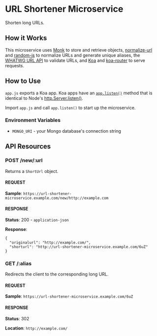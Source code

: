 # URL Shortener Microservice

Shorten long URLs.

## How it Works

This microservice uses [Monk][1] to store and retrieve objects,
[normalize-url][2] and [random-js][3] to normalize URLs and generate unique
aliases, the [WHATWG URL API][4] to validate URLs, and [Koa][5] and
[koa-router][6] to serve requests.

[1]: https://github.com/Automattic/monk
[2]: https://github.com/sindresorhus/normalize-url
[3]: https://github.com/ckknight/random-js
[4]: https://nodejs.org/api/url.html#url_the_whatwg_url_api
[5]: http://koajs.com/
[6]: https://github.com/alexmingoia/koa-router

## How to Use

`app.js` exports a Koa app. Koa apps have an [`app.listen()`][7] method that is
identical to Node's [http.Server.listen()][8].

Import `app.js` and call `app.listen()` to start up the microservice.

[7]: http://koajs.com/#app-listen-
[8]: https://nodejs.org/api/http.html#http_server_listen_port_hostname_backlog_callback

### Environment Variables

* `MONGO_URI` - your Mongo database's connection string

## API Resources

### POST /new/:url

Returns a `ShortUrl` object.

#### REQUEST

__Sample__: `https://url-shortener-microservice.example.com/new/http://example.com`

#### RESPONSE

__Status__: 200 - `application-json`

__Response__:

    {  
      "originalurl": "http://example.com/",
      "shorturl": "http://url-shortener-microservice.example.com/6uZ"
    }

### GET /:alias

Redirects the client to the corresponding long URL.

#### REQUEST

__Sample__: `https://url-shortener-microservice.example.com/6uZ`

#### RESPONSE

__Status__: 302

__Location__: `http://example.com/`
